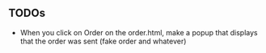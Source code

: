 ## TODOs

* When you click on Order on the order.html, make a popup that displays that the order was sent (fake order and whatever)
